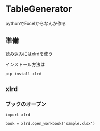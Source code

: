 # TableGenerator
pythonでExcelからなんか作る

## 準備
読み込みにはxlrdを使う

インストール方法は
```
pip install xlrd
```

## xlrd
### ブックのオープン
```
import xlrd
 
book = xlrd.open_workbook('sample.xlsx')
```
